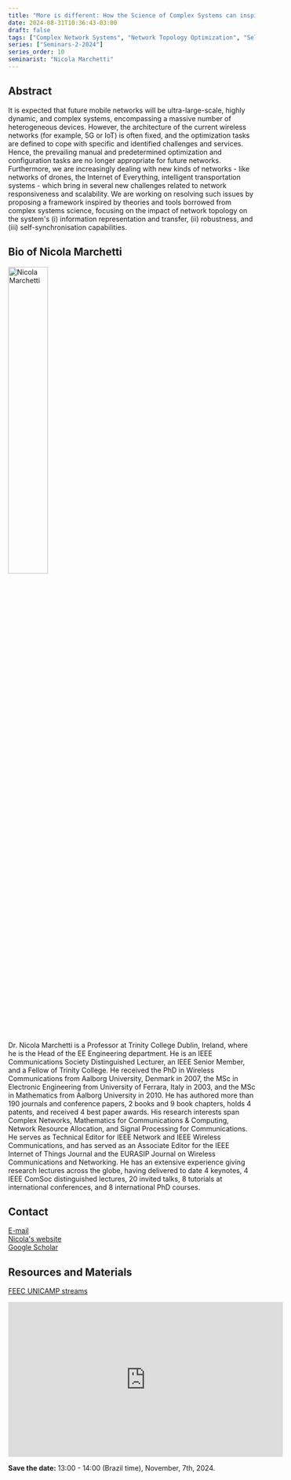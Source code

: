 ```yaml
---
title: "More is different: How the Science of Complex Systems can inspire Future Autonomous Networks"
date: 2024-08-31T10:36:43-03:00
draft: false
tags: ["Complex Network Systems", "Network Topology Optimization", "Self-Organizing Networks"]
series: ["Seminars-2-2024"]
series_order: 10
seminarist: "Nicola Marchetti"
---
```


## Abstract
It is expected that future mobile networks will be ultra-large-scale, highly dynamic, and complex systems, encompassing a massive number of heterogeneous devices. However, the architecture of the current wireless networks (for example, 5G or IoT) is often fixed, and the optimization tasks are defined to cope with specific and identified challenges and services. Hence, the prevailing manual and predetermined optimization and configuration tasks are no longer appropriate for future networks. Furthermore, we are increasingly dealing with new kinds of networks - like networks of drones, the Internet of Everything, intelligent transportation systems - which bring in several new challenges related to network responsiveness and scalability. We are working on resolving such issues by proposing a framework inspired by theories and tools borrowed from complex systems science, focusing on the impact of network topology on the system's (i) information representation and transfer, (ii) robustness, and (iii) self-synchronisation capabilities.


## Bio of Nicola Marchetti
<img alt="Nicola Marchetti" src="/seminars/seminars-2-2024/10/nicola_marchetti.png" style="width: 40%; height: 160x;">

Dr. Nicola Marchetti is a Professor at Trinity College Dublin, Ireland, where he is the Head of the EE Engineering department.  He is an IEEE Communications Society Distinguished Lecturer, an IEEE Senior Member, and a Fellow of Trinity College. He received the  PhD in Wireless Communications from Aalborg University, Denmark in 2007, the MSc in Electronic Engineering from University of Ferrara, Italy in 2003,  and the MSc in Mathematics from Aalborg University in 2010. He has authored more than 190 journals and conference papers, 2 books and 9 book chapters,  holds 4 patents, and received 4 best paper awards. His research interests span Complex Networks, Mathematics for Communications & Computing,  Network Resource Allocation, and Signal Processing for Communications. He serves as Technical Editor for IEEE Network and IEEE Wireless Communications,  and has served as an Associate Editor for the IEEE Internet of Things Journal and the EURASIP Journal on Wireless Communications and Networking. He has an extensive experience giving research lectures across the globe, having delivered to date 4 keynotes, 4 IEEE ComSoc distinguished lectures, 20 invited talks, 8 tutorials at international conferences, and 8 international PhD courses.

## Contact
[E-mail](nicola.marchetti@tcd.ie) \
[Nicola's website](https://nicolamarchetti.wordpress.com/) \
[Google Scholar](https://scholar.google.com/citations?hl=pt-BR&user=Md1CE-4AAAAJ)

## Resources and Materials

[FEEC UNICAMP streams](https://www.youtube.com/@feec-unicamp/streams)

<iframe width="560" height="315" src="https://www.youtube.com/embed/QGTR2lYg3qE" title="YouTube video player" frameborder="0" allow="accelerometer; autoplay; clipboard-write; encrypted-media; gyroscope; picture-in-picture; web-share" allowfullscreen></iframe>


**Save the date:** 13:00 - 14:00 (Brazil time), November, 7th, 2024.

